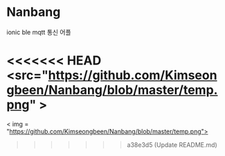 # Nanbang
ionic ble mqtt 통신 어플

<<<<<<< HEAD
<src="https://github.com/Kimseongbeen/Nanbang/blob/master/temp.png" >
=======
< img = "https://github.com/Kimseongbeen/Nanbang/blob/master/temp.png">
>>>>>>> a38e3d5 (Update README.md)
